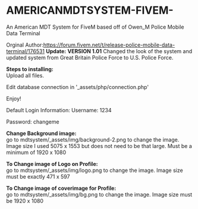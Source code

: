 # AMERICANMDTSYSTEM-FIVEM-
An American MDT System for FiveM based off of Owen_M Police Mobile Data Terminal

Orginal Author:https://forum.fivem.net/t/release-police-mobile-data-terminal/176531
**Update:**
**VERSION 1.01**
Changed the look of the system and updated system from Great Britain Police Force to U.S. Police Force.

**Steps to installing:**</br>
Upload all files.

Edit database connection in '_assets/php/connection.php'

Enjoy!

Default Login Information:
Username: 1234

Password: changeme

**Change Background image:**</br>
go to mdtsystem/_assets/img/background-2.png to change the image.
Image size I used 5075 x 1553 but does not need to be that large. Must be a minimum of 1920 x 1080

**To Change image of Logo on Profile:**</br>
go to mdtsystem/_assets/img/logo.png to change the image.
Image size must be exactly 471 x 597

**To Change image of coverimage for Profile:**</br>
go to mdtsystem/_assets/img/bg.png to change the image.
Image size must be 1920 x 1080
